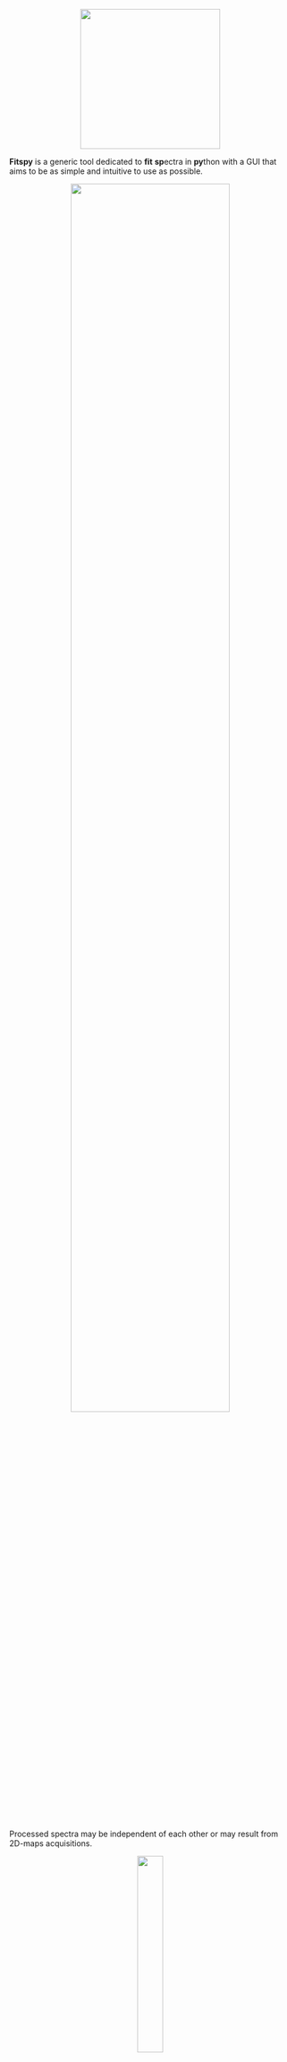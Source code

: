<p align="center" width="100%">
    <img align="center" width=250 src=https://cea-metrocarac.github.io/fitspy/logo.png>
</p>

**Fitspy** is a generic tool dedicated to **fit** **sp**ectra in **py**thon
with a GUI that aims to be as simple and intuitive to use as possible.

<p align="center" width="100%">
    <img align="center" width="75%" src=https://cea-metrocarac.github.io/fitspy/fitspy.png>
</p>

Processed spectra may be independent of each other or may result from 2D-maps
acquisitions.
<p align="center" width="100%">
    <img align="center" width="30%" src=https://cea-metrocarac.github.io/fitspy/2d-map.png> <br>
    <em>Example of fitspy 2D-map frame interacting with the main GUI.</em> 

</p>

The fitting algorithm has multiprocessing capabilities and relies on
the [lmfit](https://github.com/lmfit/lmfit-py) library.<br>
Bounds and constraints can be set on each peaks models parameter.

The peak models considered in Fitspy are :

* `Gaussian`
* `Lorentzian`
* `Asymetric Gaussian`
* `Asymetric Lorentzian`
* `Pseudovoigt`

A `constant`, `linear`, `parabolic` or `exponential` background model can
also be added in the fitting.

In both cases, `user-defined models` can be added.

All actions allowed with the GUI can be executed in script mode (see
examples [here](https://github.com/CEA-MetroCarac/fitspy/tree/main/examples)).
These actions (like baseline and peaks definition, parameters constraints, ...) can be saved in a `Fitspy model` and replayed as-is or applied to other new spectra datasets.

### Installation

```
pip install fitspy
```

### Tests and examples execution

```
pip install pytest
git clone https://github.com/CEA-MetroCarac/fitspy.git
cd fitspy
pytest
python example/ex_gui_auto_decomposition.py
...
```

### Quick start

Launch the application:

```
fitspy
```

Then, from the top to the bottom of the right panel:

- `Select` file(s)
- <span style="color: rgba(0, 0, 0, 0.3);">*(Optional)* Define the **X-range**</span>
- Define the baseline to `subtract` *(left or right click on the figure to add or delete (resp.) a baseline point)*
- <span style="color: rgba(0, 0, 0, 0.3);">*(Optional)* Normalize the spectrum/spectra</span>
- Click on the `Peaks` panel to activate it
- Select `Peak model` and add peaks *(left or right click on the figure to add or delete (resp.) a peak)*
- <span style="color: rgba(0, 0, 0, 0.3);">*(Optional)* Add a background (**BKG model**) to be fitted</span>
- <span style="color: rgba(0, 0, 0, 0.3);">*(Optional)* Use **Parameters** to set bounds and constraints</span>
- `Fit` the selected spectrum/spectra
- <span style="color: rgba(0, 0, 0, 0.3);">*(Optional)* **Save** the parameters in **.csv** format</span>
- <span style="color: rgba(0, 0, 0, 0.3);">*(Optional)* **Save** the **Model** in a .json file (to be replayed later)</span>

See the [documentation](https://cea-metrocarac.github.io/fitspy/doc/index.html) for more details.

### Authors information

In case you use the results of this code in an article, please cite:

- Quéméré, (2024). Fitspy: A python package for spectral decomposition. *Journal of Open Source Software. (submitted)*